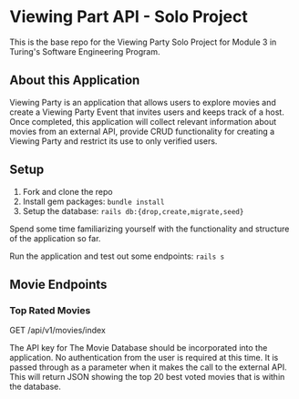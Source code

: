 # Viewing Part API - Solo Project

This is the base repo for the Viewing Party Solo Project for Module 3 in Turing's Software Engineering Program. 

## About this Application

Viewing Party is an application that allows users to explore movies and create a Viewing Party Event that invites users and keeps track of a host. Once completed, this application will collect relevant information about movies from an external API, provide CRUD functionality for creating a Viewing Party and restrict its use to only verified users. 

## Setup

1. Fork and clone the repo
2. Install gem packages: `bundle install`
3. Setup the database: `rails db:{drop,create,migrate,seed}`

Spend some time familiarizing yourself with the functionality and structure of the application so far.

Run the application and test out some endpoints: `rails s`

## Movie Endpoints

### Top Rated Movies

GET /api/v1/movies/index

The API key for The Movie Database should be incorporated into the application. No authentication from the user is required at this time. It is passed through as a parameter when it makes the call to the external API.
This will return JSON showing the top 20 best voted movies that is within the database.
